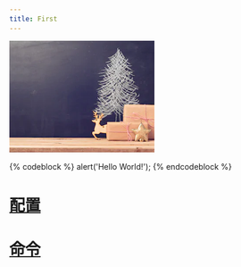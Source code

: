 ```yaml
---
title: First
---
```


![](/images/first.png)


{% codeblock %}
alert('Hello World!');
{% endcodeblock %}


# [配置](https://hexo.io/zh-cn/docs/configuration)

# [命令](https://hexo.io/zh-cn/docs/commands)